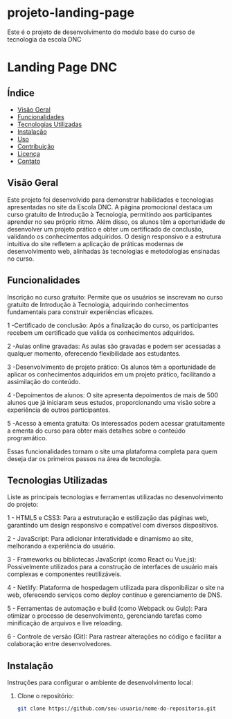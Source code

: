 # projeto-landing-page
Este é o projeto de desenvolvimento do modulo base do curso de tecnologia da escola DNC 

# Landing Page DNC


## Índice

- [Visão Geral](#visão-geral)
- [Funcionalidades](#funcionalidades)
- [Tecnologias Utilizadas](#tecnologias-utilizadas)
- [Instalação](#instalação)
- [Uso](#uso)
- [Contribuição](#contribuição)
- [Licença](#licença)
- [Contato](#contato)

## Visão Geral

Este projeto foi desenvolvido para demonstrar habilidades e tecnologias apresentadas no site da Escola DNC. A página promocional destaca um curso gratuito de Introdução à Tecnologia, permitindo aos participantes aprender no seu próprio ritmo. Além disso, os alunos têm a oportunidade de desenvolver um projeto prático e obter um certificado de conclusão, validando os conhecimentos adquiridos. O design responsivo e a estrutura intuitiva do site refletem a aplicação de práticas modernas de desenvolvimento web, alinhadas às tecnologias e metodologias ensinadas no curso.

## Funcionalidades

Inscrição no curso gratuito: Permite que os usuários se inscrevam no curso gratuito de Introdução à Tecnologia, adquirindo conhecimentos fundamentais para construir experiências eficazes.

1 -Certificado de conclusão: Após a finalização do curso, os participantes recebem um certificado que valida os conhecimentos adquiridos.

2 -Aulas online gravadas: As aulas são gravadas e podem ser acessadas a qualquer momento, oferecendo flexibilidade aos estudantes.

3 -Desenvolvimento de projeto prático: Os alunos têm a oportunidade de aplicar os conhecimentos adquiridos em um projeto prático, facilitando a assimilação do conteúdo.

4 -Depoimentos de alunos: O site apresenta depoimentos de mais de 500 alunos que já iniciaram seus estudos, proporcionando uma visão sobre a experiência de outros participantes.

5 -Acesso à ementa gratuita: Os interessados podem acessar gratuitamente a ementa do curso para obter mais detalhes sobre o conteúdo programático.

Essas funcionalidades tornam o site uma plataforma completa para quem deseja dar os primeiros passos na área de tecnologia.

## Tecnologias Utilizadas

Liste as principais tecnologias e ferramentas utilizadas no desenvolvimento do projeto:

1 - HTML5 e CSS3: Para a estruturação e estilização das páginas web, garantindo um design responsivo e compatível com diversos dispositivos.

2 - JavaScript: Para adicionar interatividade e dinamismo ao site, melhorando a experiência do usuário.

3 - Frameworks ou bibliotecas JavaScript (como React ou Vue.js): Possivelmente utilizados para a construção de interfaces de usuário mais complexas e componentes reutilizáveis.

4 - Netlify: Plataforma de hospedagem utilizada para disponibilizar o site na web, oferecendo serviços como deploy contínuo e gerenciamento de DNS.

5 - Ferramentas de automação e build (como Webpack ou Gulp): Para otimizar o processo de desenvolvimento, gerenciando tarefas como minificação de arquivos e live reloading.

6 - Controle de versão (Git): Para rastrear alterações no código e facilitar a colaboração entre desenvolvedores.

## Instalação

Instruções para configurar o ambiente de desenvolvimento local:

1. Clone o repositório:
   ```bash
   git clone https://github.com/seu-usuario/nome-do-repositorio.git

